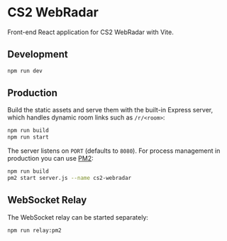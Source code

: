 # CS2 WebRadar

Front-end React application for CS2 WebRadar with Vite.

## Development

```bash
npm run dev
```

## Production

Build the static assets and serve them with the built-in Express server, which handles dynamic room links such as `/r/<room>`:

```bash
npm run build
npm run start
```

The server listens on `PORT` (defaults to `8080`). For process management in production you can use [PM2](https://pm2.keymetrics.io/):

```bash
npm run build
pm2 start server.js --name cs2-webradar
```

## WebSocket Relay

The WebSocket relay can be started separately:

```bash
npm run relay:pm2
```
